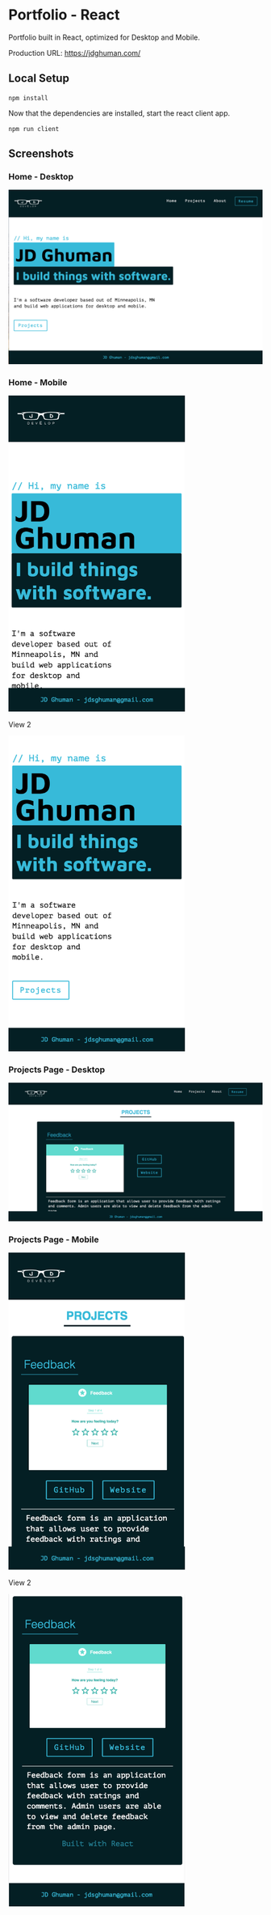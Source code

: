 # Portfolio - React 
Portfolio built in React, optimized for Desktop and Mobile.

Production URL:
https://jdghuman.com/

## Local Setup

```
npm install 
```
Now that the dependencies are installed, start the react client app.

```
npm run client
```

## Screenshots

### Home - Desktop
![desktop](public/images/home_desktop.png)

### Home - Mobile
<img src="public/images/home_mobile.png" width="350">

View 2

<img src="public/images/home_mobile_2.png" width="350">

### Projects Page - Desktop
![projects](public/images/projects_desktop.png)

### Projects Page - Mobile
<img src="public/images/projects_mobile.png" width="350">

View 2

<img src="public/images/projects_mobile_2.png" width="350">



